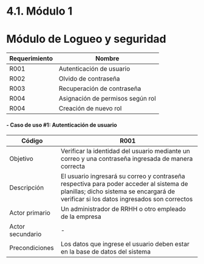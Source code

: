 # 4.1. Módulo 1

# Módulo de Logueo y seguridad
| Requerimiento | Nombre  |
|----------|----------|
|R001  |Autenticación de usuario|
|R002  |Olvido de contraseña|
|R003  |Recuperación de contraseña|
|R004  |Asignación de permisos según rol|
|R004  |Creación de nuevo rol|


#### - Caso de uso #1: Autenticación de usuario
| Código | R001  |
|----------|----------|
|Objetivo  |Verificar la identidad del usuario mediante un correo y una contraseña ingresada de manera correcta|
| Descripción   | El usuario ingresará su correo y contraseña respectiva para poder acceder al sistema de planillas; dicho sistema se encargará de verificar si los datos ingresados son correctos   |
| Actor primario    | Un administrador de RRHH o otro empleado de la empresa  |
| Actor secundario    | -  |
| Precondiciones    | Los datos que ingrese el usuario deben estar en la base de datos del sistema  |
